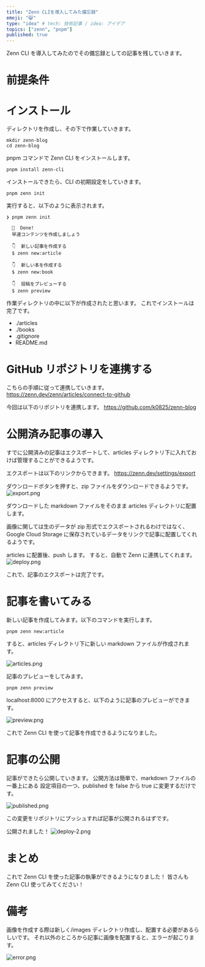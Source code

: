 ```yaml
---
title: "Zenn CLIを導入してみた備忘録"
emoji: "😸"
type: "idea" # tech: 技術記事 / idea: アイデア
topics: ["zenn", "pnpm"]
published: true
---
```


Zenn CLI を導入してみたのでその備忘録としての記事を残していきます。

# 前提条件

# インストール

ディレクトリを作成し、その下で作業していきます。

```
mkdir zenn-blog
cd zenn-blog
```

pnpm コマンドで Zenn CLI をインストールします。

```
pnpm install zenn-cli
```

インストールできたら、CLI の初期設定をしていきます。

```
pnpm zenn init
```

実行すると、以下のように表示されます。

```
❯ pnpm zenn init

  🎉  Done!
  早速コンテンツを作成しましょう

  👇  新しい記事を作成する
  $ zenn new:article

  👇  新しい本を作成する
  $ zenn new:book

  👇  投稿をプレビューする
  $ zenn preview
```

作業ディレクトリの中に以下が作成されたと思います。
これでインストールは完了です。

- ./articles
- ./books
- .gitignore
- README.md

# GitHub リポジトリを連携する

こちらの手順に従って連携していきます。
https://zenn.dev/zenn/articles/connect-to-github

今回は以下のリポジトリを連携します。
https://github.com/k0825/zenn-blog

# 公開済み記事の導入

すでに公開済みの記事はエクスポートして、articles ディレクトリ下に入れておけば管理することができるようです。

エクスポートは以下のリンクからできます。
https://zenn.dev/settings/export

ダウンロードボタンを押すと、zip ファイルをダウンロードできるようです。
![export.png](/images/export.png)

ダウンロードした markdown ファイルをそのまま articles ディレクトリに配置します。

画像に関しては生のデータが zip 形式でエクスポートされるわけではなく、
Google Cloud Storage に保存されているデータをリンクで記事に配置してくれるようです。

articles に配置後、push します。
すると、自動で Zenn に連携してくれます。
![deploy.png](/images/deploy.png)

これで、記事のエクスポートは完了です。

# 記事を書いてみる

新しい記事を作成してみます。以下のコマンドを実行します。

```
pnpm zenn new:article
```

すると、articles ディレクトリ下に新しい markdown ファイルが作成されます。

![articles.png](/images/articles.png)

記事のプレビューをしてみます。

```
pnpm zenn preview
```

localhost:8000 にアクセスすると、以下のように記事のプレビューができます。

![preview.png](/images/preview.png)

これで Zenn CLI を使って記事を作成できるようになりました。

# 記事の公開

記事ができたら公開していきます。
公開方法は簡単で、markdown ファイルの一番上にある
設定項目の一つ、published を false から true に変更するだけです。

![published.png](/images/published.png)

この変更をリポジトリにプッシュすれば記事が公開されるはずです。

公開されました！
![deploy-2.png](/images/deploy-2.png)

# まとめ

これで Zenn CLI を使った記事の執筆ができるようになりました！
皆さんも Zenn CLI 使ってみてください！

# 備考

画像を作成する際は新しく/images ディレクトリ作成し、配置する必要があるらしいです。
それ以外のところから記事に画像を配置すると、エラーが起こります。

![error.png](/images/error.png)
